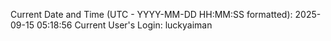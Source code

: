 Current Date and Time (UTC - YYYY-MM-DD HH:MM:SS formatted): 2025-09-15 05:18:56
Current User's Login: luckyaiman
